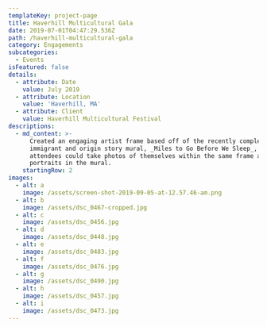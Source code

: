 ```yaml
---
templateKey: project-page
title: Haverhill Multicultural Gala
date: 2019-07-01T04:47:29.536Z
path: /haverhill-multicultural-gala
category: Engagements
subcategories:
  - Events
isFeatured: false
details:
  - attribute: Date
    value: July 2019
  - attribute: Location
    value: 'Haverhill, MA'
  - attribute: Client
    value: Haverhill Multicultural Festival
descriptions:
  - md_content: >-
      Created an engaging artist frame based off of the recently completed
      immigrant and origin story mural, _Miles to Go Before We Sleep_, where
      attendees could take photos of themselves within the same frame as the
      portraits in the mural.
    startingRow: 2
images:
  - alt: a
    image: /assets/screen-shot-2019-09-05-at-12.57.46-am.png
  - alt: b
    image: /assets/dsc_0467-cropped.jpg
  - alt: c
    image: /assets/dsc_0456.jpg
  - alt: d
    image: /assets/dsc_0448.jpg
  - alt: e
    image: /assets/dsc_0483.jpg
  - alt: f
    image: /assets/dsc_0476.jpg
  - alt: g
    image: /assets/dsc_0490.jpg
  - alt: h
    image: /assets/dsc_0457.jpg
  - alt: i
    image: /assets/dsc_0473.jpg
---
```



